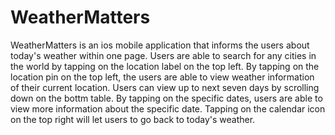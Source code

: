 # WeatherMatters


WeatherMatters is an ios mobile application that informs the users about today's weather within one page.
Users are able to search for any cities in the world by tapping on the location label on the top left.
By tapping on the location pin on the top left, the users are able to view weather information of their current location.
Users can view up to next seven days by scrolling down on the bottm table. 
By tapping on the specific dates, users are able to view more information about the specific date.
Tapping on the calendar icon on the top right will let users to go back to today's weather.

